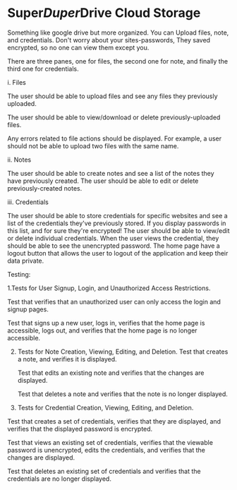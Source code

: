 # Super*Duper*Drive Cloud Storage
Something like google drive but more organized. You can Upload files, note, and credentials. Don't worry about your sites-passwords, They saved encrypted, so no one can view them except you.



There are three panes, one for files, the second one for note, and finally the third one for credentials.

i. Files

The user should be able to upload files and see any files they previously uploaded.

The user should be able to view/download or delete previously-uploaded files.

Any errors related to file actions should be displayed. For example, a user should not be able to upload two files with the same name.

ii. Notes

The user should be able to create notes and see a list of the notes they have previously created.
The user should be able to edit or delete previously-created notes.

iii. Credentials

The user should be able to store credentials for specific websites and see a list of the credentials they've previously stored. If you display passwords in this list, and for  sure they're encrypted!
The user should be able to view/edit or delete individual credentials. When the user views the credential, they should be able to see the unencrypted password.
The home page have a logout button that allows the user to logout of the application and keep their data private.

Testing:

1.Tests for User Signup, Login, and Unauthorized Access Restrictions.

Test that verifies that an unauthorized user can only access the login and signup pages.

Test that signs up a new user, logs in, verifies that the home page is accessible, logs out, and verifies that the home page is no longer accessible.

2. Tests for Note Creation, Viewing, Editing, and Deletion.
   Test that creates a note, and verifies it is displayed.
   
   Test that edits an existing note and verifies that the changes are displayed.
   
   Test that deletes a note and verifies that the note is no longer displayed.
   
3.  Tests for Credential Creation, Viewing, Editing, and Deletion.

  Test that creates a set of credentials, verifies that they are displayed, and verifies that the displayed password is encrypted.
  
  Test that views an existing set of credentials, verifies that the viewable password is unencrypted, edits the credentials, and verifies that the changes are displayed.
  
  Test that deletes an existing set of credentials and verifies that the credentials are no longer displayed.
 
